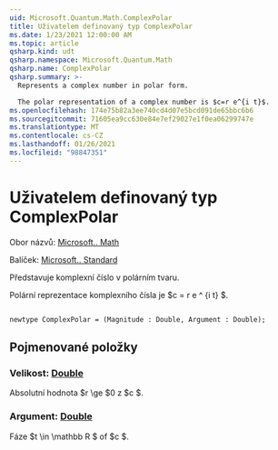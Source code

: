 ```yaml
---
uid: Microsoft.Quantum.Math.ComplexPolar
title: Uživatelem definovaný typ ComplexPolar
ms.date: 1/23/2021 12:00:00 AM
ms.topic: article
qsharp.kind: udt
qsharp.namespace: Microsoft.Quantum.Math
qsharp.name: ComplexPolar
qsharp.summary: >-
  Represents a complex number in polar form.

  The polar representation of a complex number is $c=r e^{i t}$.
ms.openlocfilehash: 174e75b82a3ee740cd4d07e5bcd091de65bbc6b6
ms.sourcegitcommit: 71605ea9cc630e84e7ef29027e1f0ea06299747e
ms.translationtype: MT
ms.contentlocale: cs-CZ
ms.lasthandoff: 01/26/2021
ms.locfileid: "98847351"
---
```

# <a name="complexpolar-user-defined-type"></a>Uživatelem definovaný typ ComplexPolar

Obor názvů: [Microsoft.. Math](xref:Microsoft.Quantum.Math)

Balíček: [Microsoft.. Standard](https://nuget.org/packages/Microsoft.Quantum.Standard)


Představuje komplexní číslo v polárním tvaru.

Polární reprezentace komplexního čísla je $c = r e ^ {i t} $.

```qsharp

newtype ComplexPolar = (Magnitude : Double, Argument : Double);
```



## <a name="named-items"></a>Pojmenované položky

### <a name="magnitude--double"></a>Velikost: [Double](xref:microsoft.quantum.lang-ref.double)

Absolutní hodnota $r \ge $0 z $c $.
### <a name="argument--double"></a>Argument: [Double](xref:microsoft.quantum.lang-ref.double)

Fáze $t \in \mathbb R $ of $c $.